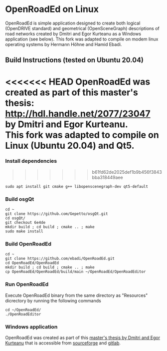 # OpenRoadEd on Linux

OpenRoadEd is simple application designed to create both logical (OpenDRIVE standard) and geometrical (OpenSceneGraph) descriptions of road networks created by Dmitri and Egor Kurteanu as a Windows application (see below). This fork was adapted to compile on modem linux operating systems by Hermann Höhne and Hamid Ebadi.

## Build Instructions (tested on Ubuntu 20.04)

<<<<<<< HEAD
OpenRoadEd was created as part of this master's thesis: http://hdl.handle.net/2077/23047 by Dmitri and Egor Kurteanu.  
This fork was adapted to compile on Linux (Ubuntu 20.04) and Qt5.
=======
### Install dependencies
>>>>>>> b61fd62de2025def1b9b456f3843bba318449aee

```
sudo apt install git cmake g++ libopenscenegraph-dev qt5-default
```

### Build osgQt

```
cd ~
git clone https://github.com/Gepetto/osgQt.git
cd osgQt/
git checkout 6e4de
mkdir build ; cd build ; cmake .. ; make
sudo make install
```

### Build OpenRoadEd

```
cd ~
git clone https://github.com/ebadi/OpenRoadEd.git
cd OpenRoadEd/OpenRoadEd
mkdir build ; cd build ; cmake .. ; make
cp OpenRoadEd/OpenRoadEd/build/main ~/OpenRoadEd/OpenRoadEditor
```

### Run OpenRoadEd

Execute OpenRoadEd binary from the same directory as "Resources" dicrectory by running the following commands

```
cd ~/OpenRoadEd/
./OpenRoadEditor
```

### Windows application
OpenRoadEd was created as part of this [master's thesis by Dmitri and Egor Kurteanu](http://hdl.handle.net/2077/23047) that is accessible from [sourceforge](https://sourceforge.net/projects/openroaded/) and [gitlab](https://gitlab.com/OpenRoadEd/OpenRoadEd).



